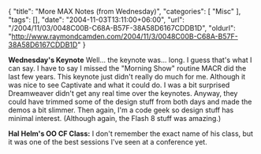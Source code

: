 {
	"title": "More MAX Notes (from Wednesday)",
	"categories": [
		"Misc"
	],
	"tags": [],
	"date": "2004-11-03T13:11:00+06:00",
	"url": "/2004/11/03/0048C00B-C68A-B57F-38A58D6167CDDB1D",
	"oldurl": "http://www.raymondcamden.com/2004/11/3/0048C00B-C68A-B57F-38A58D6167CDDB1D"
}

<b>Wednesday's Keynote</b> Well... the keynote was... long. I guess that's what I can say. I have to say I missed the "Morning Show" routine MACR did the last few years. This keynote just didn't really do much for me. Although it was nice to see Captivate and what it could do. I was a bit surprised Dreamweaver didn't get any real time over the keynotes. Anyway, they could have trimmed some of the design stuff from both days and made the demos a bit slimmer. Then again, I'm a code geek so design stuff has minimal interest. (Although again, the Flash 8 stuff was amazing.)

<b>Hal Helm's OO CF Class:</b> I don't remember the exact name of his class, but it was one of the best sessions I've seen at a conference yet.
